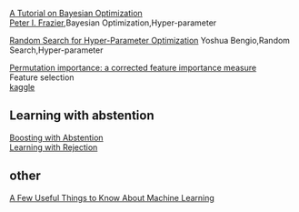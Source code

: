 
[A Tutorial on Bayesian Optimization](https://arxiv.org/pdf/1807.02811.pdf)  
[Peter I. Frazier](https://people.orie.cornell.edu/pfrazier/),Bayesian Optimization,Hyper-parameter


[Random Search for Hyper-Parameter Optimization](https://www.jmlr.org/papers/volume13/bergstra12a/bergstra12a.pdf)
Yoshua Bengio,Random Search,Hyper-parameter

[Permutation importance: a corrected feature importance measure](https://watermark.silverchair.com/btq134.pdf?token=AQECAHi208BE49Ooan9kkhW_Ercy7Dm3ZL_9Cf3qfKAc485ysgAAAr0wggK5BgkqhkiG9w0BBwagggKqMIICpgIBADCCAp8GCSqGSIb3DQEHATAeBglghkgBZQMEAS4wEQQMuKHj3itNObPuJmTjAgEQgIICcNqJNZp4xyIWpoGiOGDxoB44bj5aPGAtTTkpS1KeBqysSaGCahEwxeiZ5ExGfbV9XoxxdyueE-H8EW0qBkr2vvE2BpI9MPnl5Uk_ScoyC0ZsFxb2VVB8ZW1xlXOP-CMlxEipvbUvbp3bNg_OPNP0omvW7rK2Xnu3rm4CiYyzElzoL0x2YcMJgIWLNaXX-Dg6MnCL2P27SnvVuLJLD0bJ-tZjUzb_wVEO7JcEtS-bYGrlIhGNDxyeDSp_Ye5S_uMilO6v_EB92nCd0wLtInZQA4okHio_a_C6Rthj-MmT5I8wpyhOseiTqKAeDmasdYQMhmMWvG_91_qnFX_o-Yh4tcyQj50VYzeH4rZWuOelMEENUQr7fZwqbS7xlIUfAIaScTwd2iOavbCksklMg8cdTEO2sCddgtnCuypPsrp25hFQLv2V0ex1jQFNSoZtaznAOVJoXxkaP3o_FTNrwDlSisffwjX9KXj7_JKTXmS_HnjWJweYwNYTDX_7_f2d4q1jmz5SWbjxHTXG9WGeNsuZECcnhhzdX2NTQwrwM5VPUjP06YthqzwwaWGffSI4OFbQPfBSo1DbtGJE-C5H97xZ-ylnCsRCo2ACvNImHV8GGeyvjK5Zg1urBaWSIg8xW2045yJBXFPOfALwR2bY-GR0N9dEkLG-KQtrB9zke7p8y7pgnXXU5b7XgoYyD6EWLnxwiETb0foNvjiZYF-TdoKJz441rIxS5_UCvl4qq2GUUrhlBUHWaXTJ9GNrLEfBnOKbThVxDz52LyTf6M2kmVCUcY5IJyl0MeuJYr15k_v-XYfrWyxeDcet44gXXa18Bs1X5Q)  
Feature selection  
[kaggle](https://www.kaggle.com/dansbecker/permutation-importance)

## Learning with abstention
[Boosting with Abstention](https://cs.nyu.edu/~mohri/pub/rboost.pdf)  
[Learning with Rejection](https://cs.nyu.edu/~mohri/pub/rej.pdf)  
## other
[A Few Useful Things to Know About Machine Learning](https://homes.cs.washington.edu/~pedrod/papers/cacm12.pdf)
